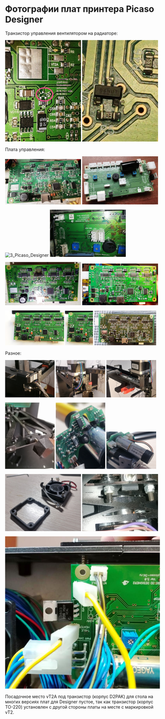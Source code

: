 # Фотографии плат принтера Picaso Designer

Транзистор управления вентилятором на радиаторе:

<p float="left">
  <img src="./img/4_Picaso_Designer.jpg" width="49%" title="vT_0"/>
  <img src="./img/19_Picaso_Designer.jpg" width="49%" title="vT_1"/>
</p>

Плата управления:

<p float="left">
  <img src="./img/1_Picaso_Designer.jpg" width="49%" title="1_Picaso_Designer"/>
  <img src="./img/20_Picaso_Designer.jpg" width="49%" title="20_Picaso_Designer"/>
</p>

<p float="left">
  <img src="./img/3_Picaso_Designer.jpg" width="49%" title="3_Picaso_Designer"/>
  <img src="./img/2_Picaso_Designer.jpg" width="49%" title="2_Picaso_Designer"/>
</p>

<p float="left">
  <img src="./img/5_Picaso_Designer.jpg" width="49%" title="5_Picaso_Designer"/>
  <img src="./img/14_Picaso_Designer.jpg" width="49%" title="14_Picaso_Designer"/>
</p>

<p float="left">
  <img src="./img/16_Picaso_Designer.jpg" width="38%" title="16_Picaso_Designer"/>
  <img src="./img/17_Picaso_Designer.jpg" width="18%" title="17_Picaso_Designer"/>
    <img src="./img/18_Picaso_Designer.jpg" width="40%" title="18_Picaso_Designer"/>
</p>


Разное:

<p float="left">
  <img src="./img/6_Picaso_Designer.jpg" width="32%" title="6_Picaso_Designer"/>
  <img src="./img/7_Picaso_Designer.jpg" width="32%" title="7_Picaso_Designer"/>
  <img src="./img/8_Picaso_Designer.jpg" width="32%" title="8_Picaso_Designer"/>
</p>

<p float="left">
  <img src="./img/12_Picaso_Designer.jpg" width="32%" title="12_Picaso_Designer"/>
  <img src="./img/10_Picaso_Designer.jpg" width="32%" title="10_Picaso_Designer"/>
  <img src="./img/11_Picaso_Designer.jpg" width="32%" title="11_Picaso_Designer"/>
</p>

<p float="left">
  <img src="./img/9_Picaso_Designer.jpg" width="49%" title="9_Picaso_Designer"/>
  <img src="./img/13_Picaso_Designer.jpg" width="49%" title="13_Picaso_Designer"/>
</p>

![15_Picaso_Designer](./img/15_Picaso_Designer.jpg)


Посадочное место vT2А под транзистор (корпус D2PAK) для стола на многих версиях плат для Designer  пустое, так как транзистор (корпус ТО-220) установлен с другой стороны платы на месте с маркировкой vT2.
